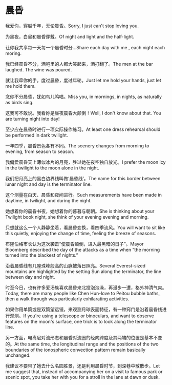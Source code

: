 # 晨昏

<p><span class="chinese">我爱你，穿越千年，无论晨昏。</span><span class="english">Sorry, I just can't stop loving you.</span></p>

<p><span class="chinese">为黑夜，白昼和晨昏穿戴。</span><span class="english">Of night and light and the half-light.</span></p>

<p><span class="chinese">让你我共享每一天每一个晨昏时分…</span><span class="english">Share each day with me , each night each moring.</span></p>

<p><span class="chinese">我已经晨昏不分，酒吧里的人都大笑起来，酒打翻了。</span><span class="english">The men at the bar laughed. The wine was poured.</span></p>

<p><span class="chinese">就让我牵你的手。度过晨昏，度过年轮。</span><span class="english">Just let me hold your hands, just let me hold them.</span></p>

<p><span class="chinese">念你不分晨昏，犹如鸟儿鸣唱。</span><span class="english">Miss you, in mornings, in nights, as naturally as birds sing.</span></p>

<p><span class="chinese">这我可不敢说。我看妳是昼夜晨昏大颠倒！</span><span class="english">Well, I don't know about that. You are turning night into day!</span></p>

<p><span class="chinese">至少应在晨昏时进行一项实际操作练习。</span><span class="english">At least one dress rehearsal should be performed in dark twilight.</span></p>

<p><span class="chinese">一年四季，晨昏景色各有不同。</span><span class="english">The scenery changes from morning to evening, from season to season.</span></p>

<p><span class="chinese">我偏爱晨昏天上薄似冰片的月亮，胜过她在夜空独自放光。</span><span class="english">I prefer the moon icy in the twilight to the moon alone in the night.</span></p>

<p><span class="chinese">我们把月亮上的黑白边界线叫做‘晨昏线’。</span><span class="english">The name for this border between lunar night and day is the terminator line.</span></p>

<p><span class="chinese">这个测量在白天、晨昏和夜间进行。</span><span class="english">Such measurements have been made in daytime, in twilight, and during the night.</span></p>

<p><span class="chinese">她想着你的晨昏书夜，她想着你的暮暮与朝朝。</span><span class="english">She is thinking about your Twilight book night, she think of your evening evening and morning.</span></p>

<p><span class="chinese">只想就这么一个人静静坐着，看晨昏变换，看四季流风。</span><span class="english">You will want to sit like this quietly, enjoying the change of time, feeling the breeze of seasons.</span></p>

<p><span class="chinese">布隆伯格市长认为这次袭击“使晨昏颠倒，进入最黑暗的日子”。</span><span class="english">Mayor Bloomberg described the day of the attacks as a time when “the morning turned into the blackest of nights.”</span></p>

<p><span class="chinese">沿着晨昏线有几座珠峰般高的山脉被落日照亮。</span><span class="english">Several Everest-sized mountains are highlighted by the setting Sun along the terminator, the line between day and night.</span></p>

<p><span class="chinese">时至今日，也有许多爱汤族喜欢晨昏来北投泡泡澡，再漫步一遭，格外神清气爽。</span><span class="english">Today, there are many people like Chen Hun-love to Peitou bubble baths, then a walk through was particularly exhilarating activities.</span></p>

<p><span class="chinese">如果你用单筒或是双筒望远镜，来观测月球表面特征，有一种窍门是沿着晨昏线进行观测。</span><span class="english">If you're using a telescope or binoculars, and want to observe features on the moon's surface, one trick is to look along the terminator line.</span></p>

<p><span class="chinese">另一方面，电离层对流形态和晨昏对流圈的经向跨度及其两端的位置是基本不变的。</span><span class="english">At the same time, the longitudinal range and the positions of the two boundaries of the ionospheric convection pattern remain basically unchanged.</span></p>

<p><span class="chinese">我建议不要带了她去什么名园胜景，还是利用晨昏时节，到深巷中散散步。</span><span class="english">Let me suggest that, instead of accompanying her on a visit to famous park or scenic spot, you take her with you for a stroll in the lane at dawn or dusk.</span></p>

